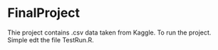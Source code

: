 # FinalProject
Thie project contains .csv data taken from Kaggle. To run the project. Simple edt the file TestRun.R.
